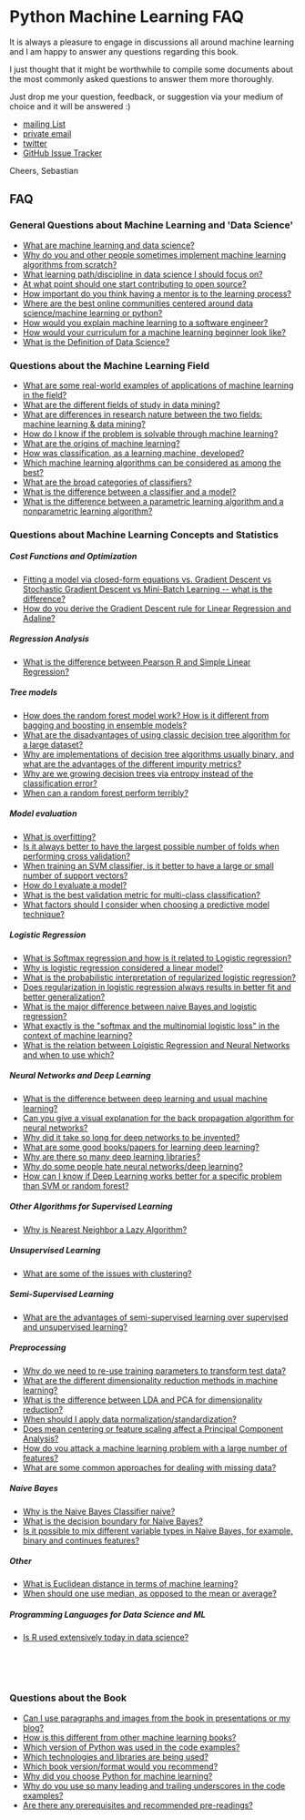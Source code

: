 # Python Machine Learning FAQ

It is always a pleasure to engage in discussions all around machine learning and I am happy to answer any questions regarding this book.

I just thought that it might be worthwhile to compile some documents about
the most commonly asked questions to answer them more thoroughly.

Just drop me your question, feedback, or suggestion via your medium of choice and it will be answered :)

- [mailing List](https://groups.google.com/forum/#!forum/python-machine-learning-book)
- [private email](mailto:mail@sebastianraschka.com)
- [twitter](https://twitter.com/rasbt)
- [GitHub Issue Tracker](https://github.com/rasbt/python-machine-learning-book/issues)

Cheers,
Sebastian

## FAQ

<!--- start -->

### General Questions about Machine Learning and 'Data Science'

- [What are machine learning and data science?](./datascience-ml.md)
- [Why do you and other people sometimes implement machine learning algorithms from scratch?](./implementing-from-scratch.md)
- [What learning path/discipline in data science I should focus on?](./data-science-career.md)
- [At what point should one start contributing to open source?](./open-source.md)
- [How important do you think having a mentor is to the learning process?](./mentor.md)
- [Where are the best online communities centered around data science/machine learning or python?](./ml-python-communities.md)
- [How would you explain machine learning to a software engineer?](./ml-to-a-programmer.md)
- [How would your curriculum for a machine learning beginner look like?](./ml-curriculum.md)
- [What is the Definition of Data Science?](./definition_data-science.md)


### Questions about the Machine Learning Field

- [What are some real-world examples of applications of machine learning in the field?](./ml-examples.md)
- [What are the different fields of study in data mining?](./datamining-overview.md)
- [What are differences in research nature between the two fields: machine learning & data mining?](./datamining-vs-ml.md)
- [How do I know if the problem is solvable through machine learning?](./ml-solvable.md)
- [What are the origins of machine learning?](./ml-origins.md)
- [How was classification, as a learning machine, developed?](./classifier-history.md)
- [Which machine learning algorithms can be considered as among the best?](./best-ml-algo.md)
- [What are the broad categories of classifiers?](./classifier-categories.md)
- [What is the difference between a classifier and a model?](./difference_classifier_model.md)
- [What is the difference between a parametric learning algorithm and a nonparametric learning algorithm?](./parametric_vs_nonparametric.md)

### Questions about Machine Learning Concepts and Statistics

##### Cost Functions and Optimization

- [Fitting a model via closed-form equations vs. Gradient Descent vs Stochastic Gradient Descent vs Mini-Batch Learning -- what is the difference?](./closed-form-vs-gd.md)
- [How do you derive the Gradient Descent rule for Linear Regression and Adaline?](./linear-gradient-derivative.md)

##### Regression Analysis

- [What is the difference between Pearson R and Simple Linear Regression?](./pearson-r-vs-linear-regr.md)

##### Tree models

- [How does the random forest model work? How is it different from bagging and boosting in ensemble models?](./bagging-boosting-rf.md)
- [What are the disadvantages of using classic decision tree algorithm for a large dataset?](./decision-tree-disadvantages.md)
- [Why are implementations of decision tree algorithms usually binary, and what are the advantages of the different impurity metrics?](./decision-tree-binary.md)
- [Why are we growing decision trees via entropy instead of the classification error?](./decisiontree-error-vs-entropy.md)
- [When can a random forest perform terribly?](./random-forest-perform-terribly.md)

##### Model evaluation

- [What is overfitting?](./overfitting.md)
- [Is it always better to have the largest possible number of folds when performing cross validation?](./number-of-kfolds.md)
- [When training an SVM classifier, is it better to have a large or small number of support vectors?](./num-support-vectors.md)
- [How do I evaluate a model?](./evaluate-a-model.md)
- [What is the best validation metric for multi-class classification?](./multiclass-metric.md)
- [What factors should I consider when choosing a predictive model technique?](./choosing-technique.md)


##### Logistic Regression

- [What is Softmax regression and how is it related to Logistic regression?](./softmax_regression.md)
- [Why is logistic regression considered a linear model?](./logistic_regression_linear.md)
- [What is the probabilistic interpretation of regularized logistic regression?](./probablistic-logistic-regression.md)
- [Does regularization in logistic regression always results in better fit and better generalization?](./regularized-logistic-regression-performance.md)
- [What is the major difference between naive Bayes and logistic regression?](./naive-bayes-vs-logistic-regression.md)
- [What exactly is the "softmax and the multinomial logistic loss" in the context of machine learning?](./softmax.md)
- [What is the relation between Loigistic Regression and Neural Networks and when to use which?](./logisticregr-neuralnet.md)

##### Neural Networks and Deep Learning

- [What is the difference between deep learning and usual machine learning?](./difference-deep-and-normal-learning.md)
- [Can you give a visual explanation for the back propagation algorithm for neural networks?](./visual-backpropagation.md)
- [Why did it take so long for deep networks to be invented?](./inventing-deeplearning.md)
- [What are some good books/papers for learning deep learning?](./deep-learning-resources.md)
- [Why are there so many deep learning libraries?](./many-deeplearning-libs.md)
- [Why do some people hate neural networks/deep learning?](./deeplearning-criticism.md)
- [How can I know if Deep Learning works better for a specific problem than SVM or random forest?](./deeplearn-vs-svm-randomforest.md)

##### Other Algorithms for Supervised Learning

- [Why is Nearest Neighbor a Lazy Algorithm?](./lazy-knn.md)

##### Unsupervised Learning

- [What are some of the issues with clustering?](./issues-with-clustering.md)

##### Semi-Supervised Learning

- [What are the advantages of semi-supervised learning over supervised and unsupervised learning?](./semi-vs-supervised.md)

##### Preprocessing

- [Why do we need to re-use training parameters to transform test data?](./scale-training-test.md)
- [What are the different dimensionality reduction methods in machine learning?](./dimensionality-reduction.md)
- [What is the difference between LDA and PCA for dimensionality reduction?](./lda-vs-pca.md)
- [When should I apply data normalization/standardization?](./when-to-standardize.md)
- [Does mean centering or feature scaling affect a Principal Component Analysis?](./pca-scaling.md)
- [How do you attack a machine learning problem with a large number of features?](./large-num-features.md)
- [What are some common approaches for dealing with missing data?](./missing-data.md)

##### Naive Bayes

- [Why is the Naive Bayes Classifier naive?](./naive-naive-bayes.md)
- [What is the decision boundary for Naive Bayes?](./naive-bayes-boundary.md)
- [Is it possible to mix different variable types in Naive Bayes, for example, binary and continues features?](./naive-bayes-vartypes.md)

##### Other

- [What is Euclidean distance in terms of machine learning?](./euclidean-distance.md)
- [When should one use median, as opposed to the mean or average?](./median-vs-mean.md)

##### Programming Languages for Data Science and ML

- [Is R used extensively today in data science?](./r-in-datascience.md)

<!--- end -->

<br>
<br>
<br>




### Questions about the Book

- [Can I use paragraphs and images from the book in presentations or my blog?](./copyright.md)
- [How is this different from other machine learning books?](./different.md)
- [Which version of Python was used in the code examples?](./py2py3.md)
- [Which technologies and libraries are being used?](./technologies.md)
- [Which book version/format would you recommend?](./version.md)
- [Why did you choose Python for machine learning?](./why-python.md)
- [Why do you use so many leading and trailing underscores in the code examples?](./underscore-convention.md)
- [Are there any prerequisites and recommended pre-readings?](./prerequisites.md)
